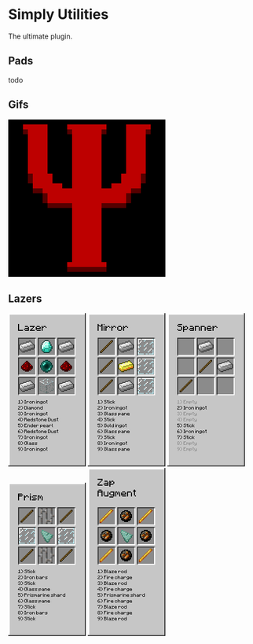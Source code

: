 Simply Utilities
================
The ultimate plugin.

Pads
----
todo

Gifs
------
![Logo](SimplyUtilitiesLogo.gif)

Lazers
------
![Lazer](doc/r_lazer.png)
![Mirror](doc/r_mirror.png)
![Spanner](doc/r_spanner.png)
![Prism](doc/r_prism.png)
![Zap](doc/r_zap_augment.png)
